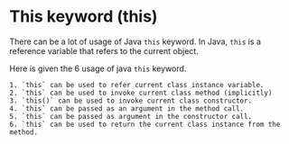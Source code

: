 # This keyword (this)

There can be a lot of usage of Java `this` keyword. In Java, `this` is a reference variable that refers to the current object.

Here is given the 6 usage of java `this` keyword.

    1. `this` can be used to refer current class instance variable.
    2. `this` can be used to invoke current class method (implicitly)
    3. `this()` can be used to invoke current class constructor.
    4. `this` can be passed as an argument in the method call.
    5. `this` can be passed as argument in the constructor call.
    6. `this` can be used to return the current class instance from the method.
